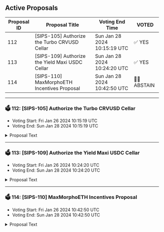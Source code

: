 ## Active Proposals

| Proposal ID | Proposal Title | Voting End Time | VOTED |
|-------------|----------------|-----------------|-------|
| 112 | [SIPS-105] Authorize the Turbo CRVUSD Cellar | Sun Jan 28 2024 10:15:19 UTC | ✅ YES |
| 113 | [SIPS-109] Authorize the Yield Maxi USDC Cellar | Sun Jan 28 2024 10:24:20 UTC | ✅ YES |
| 114 | [SIPS-110] MaxMorphoETH Incentives Proposal | Sun Jan 28 2024 10:42:50 UTC | 🤷‍♂️ ABSTAIN |

---

### 🗳 112: [SIPS-105] Authorize the Turbo CRVUSD Cellar
- Voting Start: Fri Jan 26 2024 10:15:19 UTC
- Voting End: Sun Jan 28 2024 10:15:19 UTC

<details>
<summary>Proposal Text</summary>
 
This proposal is for the authorization of the Turbo CRVUSD Cellar. The strategy for the cellar is provided by Seven Seas Capital.nnThe goals of the strategy are to optimize crvUSD yield. More information about the strategy, including strategy description can be found in the original forum post:nnhttps://community.sommelier.finance/t/sips-105-upcoming-turbo-crvusd-proposal/1248nnIf approved, the chain will accept signed function calls submitted to the cellar contract from the strategy provider.nn-------------------------------------------------------------------nnName: Turbo CRVUSDnnCellar share token: TurboCRVUSDnnPlatform fee: 1%(0.85% for strategy provider + 0.15% for protocol)nnPerformance fee: 20% (17% for strategy provider + 3% for protocol)nnStrategy providers: Seven Seas CapitalnnCellar address: 0x6a6731f1754e3088ea35c8ddfd55cFF4d0FA5052nnEtherscan: https://etherscan.io/address/0x6a6731f1754e3088ea35c8ddfd55cFF4d0FA5052nnSource: https://github.com/PeggyJV/cellar-contracts/blob/main/src/base/Cellar.solnnAudits (Macro): https://0xmacro.com/library/audits/sommelier-9.htmlnn
</details>

---

### 🗳 113: [SIPS-109] Authorize the Yield Maxi USDC Cellar
- Voting Start: Fri Jan 26 2024 10:24:20 UTC
- Voting End: Sun Jan 28 2024 10:24:20 UTC

<details>
<summary>Proposal Text</summary>
 
This proposal is for the authorization of the Yield Maxi USDC Cellar. The strategy for the cellar is provided by IntoTheBlock and Seven Seas Capital.nnThe goals of the strategy are to provide USDC-denominated yields by accessing a variety of stablecoins and yield opportunities. More information about the strategy, including strategy description can be found in the original forum post:nnhttps://community.sommelier.finance/t/sips-109-upcoming-yield-maxi-usdc-proposal/1252nnIf approved, the chain will accept signed function calls submitted to the cellar contract from the strategy provider.nn-------------------------------------------------------------------nnName: Yield Maxi USDnnCellar share token: YieldMaxiUSDnnPlatform fee: 1%(0.85% for strategy provider + 0.15% for protocol)nnPerformance fee: 20% (17% for strategy provider + 3% for protocol)nnStrategy providers: IntoTheBlock and Seven Seas CapitalnnCellar address: 0x991Fc0B9f027A80E2d642Eb260a41FfC14b2f450nnEtherscan: https://etherscan.io/address/0x991Fc0B9f027A80E2d642Eb260a41FfC14b2f450nnSource: https://github.com/PeggyJV/cellar-contracts/blob/main/src/base/Cellar.solnnAudits (Macro): https://0xmacro.com/library/audits/sommelier-9.htmlnn
</details>

---

### 🗳 114: [SIPS-110] MaxMorphoETH Incentives Proposal
- Voting Start: Fri Jan 26 2024 10:42:50 UTC
- Voting End: Sun Jan 28 2024 10:42:50 UTC

<details>
<summary>Proposal Text</summary>
 
This proposal is intended to authorize a one-time transfer of 75,000 SOMM from the community pool to the CellarStaking contract, which is used to incentivize MaxMorphoETH cellar depositors on Ethereum Mainnet.nnSee the corresponding forum post for more details: https://community.sommelier.finance/t/sips-110-upcoming-morpho-eth-maximizer-liquidity-mining-incentives-proposal/1253
</details>
